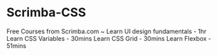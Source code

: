 # Scrimba-CSS
Free Courses from Scrimba.com ~
Learn UI design fundamentals - 1hr
Learn CSS Variables - 30mins
Learn CSS Grid - 30mins
Learn Flexbox - 51mins
